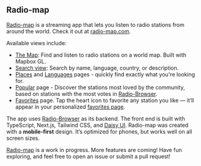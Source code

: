 ## Radio-map

[Radio-map](https://radio-map.com) is a streaming app that lets you listen to radio stations from around the world. Check it out at [radio-map.com](https://radio-map.com).

Available views include:

- [The Map](https://radio-map.com): Find and listen to radio stations on a world map. Built with Mapbox GL.
- [Search view](https://radio-map.com/search): Search by name, language, country, or description.
- [Places](https://radio-map.com/places) and [Languages](https://radio-map.com/languages) pages - quickly find exactly what you're looking for.
- [Popular](https://radio-map.com/popular) page - Discover the stations most loved by the community, based on stations with the most votes in [Radio-Browser](https://www.radio-browser.info/).
- [Favorites](https://radio-map.com/favorites) page. Tap the heart icon to favorite any station you like — it’ll appear in your personalized [favorites page](https://radio-map.com/favorites).

The app uses [Radio-Browser](https://www.radio-browser.info/) as its backend. The front end is built with TypeScript, Next.js, Tailwind CSS, and [Daisy UI](https://daisyui.com/). Radio-map was created with a **mobile-first** design. It’s optimized for phones, but works well on all screen sizes.

[Radio-map](https://radio-map.com) is a work in progress. More features are coming!  Have fun exploring, and feel free to open an issue or submit a pull request!
